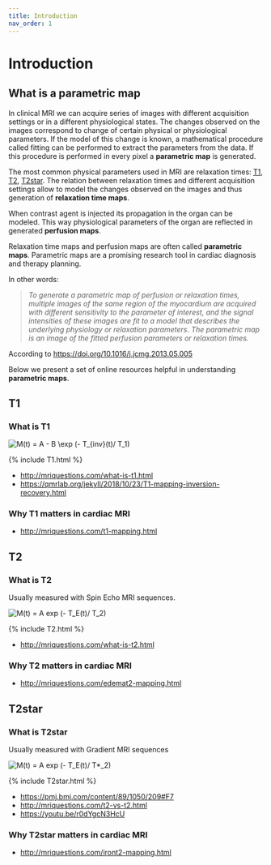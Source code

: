 ```yaml
---
title: Introduction
nav_order: 1
---
```


# Introduction

## What is a parametric map

In clinical MRI we can acquire series of images with different acquisition settings or in a different physiological states. The changes observed on the images correspond to change of certain physical or physiological parameters. If the model of this change is known, a mathematical procedure called fitting can be performed to extract the parameters from the data. If this procedure is performed in every pixel a **parametric map** is generated.

The most common physical parameters used in MRI are relaxation times: [T1](#T1), [T2](#T2), [T2star](#T2star). The relation between relaxation times and different acquisition settings allow to model the changes observed on the images and thus generation of **relaxation time maps**.

When contrast agent is injected its propagation in the organ can be modeled. This way physiological parameters of the organ are reflected in generated **perfusion maps**.

Relaxation time maps and perfusion maps are often called **parametric maps**. Parametric maps are a promising research tool in cardiac diagnosis and therapy planning.

In other words:
> *To generate a parametric map of perfusion or relaxation times, multiple images of the same region of the myocardium are acquired with different sensitivity to the parameter of interest, and the signal intensities of these images are fit to a model that describes the underlying physiology or relaxation parameters. The parametric map is an image of the fitted perfusion parameters or relaxation times.*

According to <https://doi.org/10.1016/j.jcmg.2013.05.005>

Below we present a set of online resources helpful in understanding **parametric maps**.

## T1

### What is T1
<!-- <https://www.codecogs.com/latex/eqneditor.php> -->
<img src="https://latex.codecogs.com/gif.latex?M(t)&space;=&space;A&space;-&space;B&space;\exp&space;(-&space;T_{inv}(t)/&space;T_1)" title="M(t) = A - B \exp (- T_{inv}(t)/ T_1)" />

{% include T1.html %}

* <http://mriquestions.com/what-is-t1.html>
* <https://qmrlab.org/jekyll/2018/10/23/T1-mapping-inversion-recovery.html>

### Why T1 matters in cardiac MRI
* <http://mriquestions.com/t1-mapping.html>

## T2

### What is T2
Usually measured with Spin Echo MRI sequences.

<img src="https://latex.codecogs.com/gif.latex?M(t)&space;=&space;A&space;exp&space;(-&space;T_E(t)/&space;T_2)" title="M(t) = A exp (- T_E(t)/ T_2)" />

{% include T2.html %}

* <http://mriquestions.com/what-is-t2.html>

### Why T2 matters in cardiac MRI
* <http://mriquestions.com/edemat2-mapping.html>

## T2star

### What is T2star
Usually measured with Gradient MRI sequences

<img src="https://latex.codecogs.com/gif.latex?M(t)&space;=&space;A&space;exp&space;(-&space;T_E(t)/&space;T*_2)" title="M(t) = A exp (- T_E(t)/ T*_2)" />

{% include T2star.html %}

* <https://pmj.bmj.com/content/89/1050/209#F7>
* <http://mriquestions.com/t2-vs-t2.html>
* <https://youtu.be/r0dYgcN3HcU>

### Why T2star matters in cardiac MRI

* <http://mriquestions.com/iront2-mapping.html>

